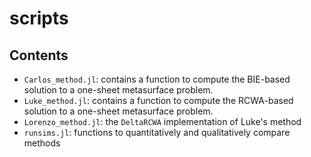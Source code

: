 # scripts

## Contents
- `Carlos_method.jl`: contains a function to compute the BIE-based solution to a
one-sheet metasurface problem.
- `Luke_method.jl`: contains a function to compute the RCWA-based solution to
a one-sheet metasurface problem.
- `Lorenzo_method.jl`: the `DeltaRCWA` implementation of Luke's method
- `runsims.jl`: functions to quantitatively and qualitatively compare methods